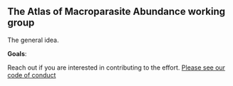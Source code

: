 ## The Atlas of Macroparasite Abundance working group 

The general idea.


**Goals**:







Reach out if you are interested in contributing to the effort. [Please see our code of conduct]()

